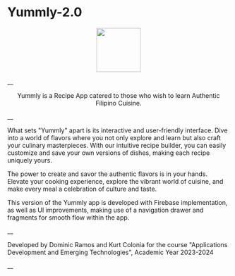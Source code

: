 # Yummly-2.0

<div align="center">
  <img src="https://i.imgur.com/kEg0N2O.png" style="display:inline-block;height:100px;">
</div>

__<div align="center">
  Yummly is a Recipe App catered to those who wish to learn Authentic Filipino Cuisine.
</div>__


What sets "Yummly" apart is its interactive and user-friendly interface. Dive into a world of flavors where you not only explore and learn but also craft your culinary masterpieces. With our intuitive recipe builder, you can easily customize and save your own versions of dishes, making each recipe uniquely yours.

The power to create and savor the authentic flavors is in your hands. Elevate your cooking experience, explore the vibrant world of cuisine, and make every meal a celebration of culture and taste.

This version of the Yummly app is developed with Firebase implementation, as well as UI improvements, making use of a navigation drawer and fragments for smooth flow within the app.

__<div algin="center">
  Developed by Dominic Ramos and Kurt Colonia for the course "Applications Development and Emerging Technologies", Academic Year 2023-2024
</div>__
